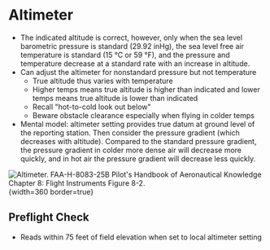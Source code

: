 # Altimeter

* The indicated altitude is correct, however, only when the sea level barometric pressure is standard (29.92 inHg), the sea level free air temperature is standard (15 &#176;C or 59 &#176;F), and the pressure and temperature decrease at a standard rate with an increase in altitude.
* Can adjust the altimeter for nonstandard pressure but not temperature
  * True altitude thus varies with temperature
  * Higher temps means true altitude is higher than indicated and lower temps means true altitude is lower than indicated
  * Recall "hot-to-cold look out below"
  * Beware obstacle clearance especially when flying in colder temps
* Mental model: altimeter setting provides true datum at ground level of the reporting station. Then consider the pressure gradient (which decreases with altitude). Compared to the standard pressure gradient, the pressure gradient in colder more dense air will decrease more quickly, and in hot air the pressure gradient will decrease less quickly.

![Altimeter. [FAA-H-8083-25B Pilot's Handbook of Aeronautical Knowledge](https://www.faa.gov/regulations_policies/handbooks_manuals/aviation/phak) [Chapter 8: Flight Instruments](https://www.faa.gov/sites/faa.gov/files/regulations_policies/handbooks_manuals/aviation/phak/10_phak_ch8.pdf) Figure 8-2.](/img/phak/phak-figure-8-2-altimeter.jpg){width=360 border=true}

## Preflight Check

* Reads within 75 feet of field elevation when set to local altimeter setting
